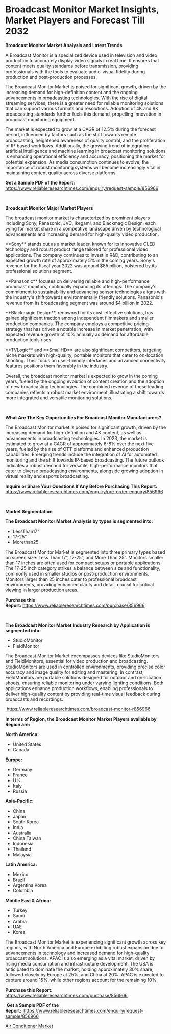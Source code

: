 <p><h1>Broadcast Monitor Market Insights, Market Players and Forecast Till 2032</h1></p><p><strong>Broadcast Monitor Market Analysis and Latest Trends</strong></p>
<p><p>A Broadcast Monitor is a specialized device used in television and video production to accurately display video signals in real time. It ensures that content meets quality standards before transmission, providing professionals with the tools to evaluate audio-visual fidelity during production and post-production processes.</p><p>The Broadcast Monitor Market is poised for significant growth, driven by the increasing demand for high-definition content and the ongoing advancements in broadcasting technologies. With the rise of digital streaming services, there is a greater need for reliable monitoring solutions that can support various formats and resolutions. Adoption of 4K and 8K broadcasting standards further fuels this demand, propelling innovation in broadcast monitoring equipment.</p><p>The market is expected to grow at a CAGR of 12.5% during the forecast period, influenced by factors such as the shift towards remote broadcasting, heightened awareness of quality control, and the proliferation of IP-based workflows. Additionally, the growing trend of integrating artificial intelligence and machine learning in broadcast monitoring solutions is enhancing operational efficiency and accuracy, positioning the market for potential expansion. As media consumption continues to evolve, the importance of robust monitoring systems will become increasingly vital in maintaining content quality across diverse platforms.</p></p>
<p><strong>Get a Sample PDF of the Report:&nbsp;</strong> <a href="https://www.reliableresearchtimes.com/enquiry/request-sample/856966?utm_campaign=2473&utm_medium=2&utm_source=Github&utm_content=ia&utm_term=16022025&utm_id=broadcast-monitor">https://www.reliableresearchtimes.com/enquiry/request-sample/856966</a></p>
<p>&nbsp;</p>
<p><strong>Broadcast Monitor Major Market Players</strong></p>
<p><p>The broadcast monitor market is characterized by prominent players including Sony, Panasonic, JVC, Ikegami, and Blackmagic Design, each vying for market share in a competitive landscape driven by technological advancements and increasing demand for high-quality video production.</p><p>**Sony** stands out as a market leader, known for its innovative OLED technology and robust product range tailored for professional video applications. The company continues to invest in R&D, contributing to an expected growth rate of approximately 5% in the coming years. Sony's revenue for the fiscal year 2022 was around $85 billion, bolstered by its professional solutions segment.</p><p>**Panasonic** focuses on delivering reliable and high-performance broadcast monitors, continually expanding its offerings. The company's commitment to sustainability and advancing sensor technologies aligns with the industry's shift towards environmentally friendly solutions. Panasonic's revenue from its broadcasting segment was around $4 billion in 2022.</p><p>**Blackmagic Design**, renowned for its cost-effective solutions, has gained significant traction among independent filmmakers and smaller production companies. The company employs a competitive pricing strategy that has driven a notable increase in market penetration, with expected revenue growth of 10% annually as demand for affordable production tools rises.</p><p>**TVLogic** and **SmallHD** are also significant competitors, targeting niche markets with high-quality, portable monitors that cater to on-location shooting. Their focus on user-friendly interfaces and advanced connectivity features positions them favorably in the industry.</p><p>Overall, the broadcast monitor market is expected to grow in the coming years, fueled by the ongoing evolution of content creation and the adoption of new broadcasting technologies. The combined revenue of these leading companies reflects a robust market environment, illustrating a shift towards more integrated and versatile monitoring solutions.</p></p>
<p>&nbsp;</p>
<p><strong>What Are The Key Opportunities For Broadcast Monitor Manufacturers?</strong></p>
<p><p>The Broadcast Monitor market is poised for significant growth, driven by the increasing demand for high-definition and 4K content, as well as advancements in broadcasting technologies. In 2023, the market is estimated to grow at a CAGR of approximately 6-8% over the next five years, fueled by the rise of OTT platforms and enhanced production capabilities. Emerging trends include the integration of AI for automated monitoring and the shift towards IP-based broadcasting. The future outlook indicates a robust demand for versatile, high-performance monitors that cater to diverse broadcasting environments, alongside growing adoption in virtual reality and esports broadcasting.</p></p>
<p><strong>Inquire or Share Your Questions If Any Before Purchasing This Report:</strong> <a href="https://www.reliableresearchtimes.com/enquiry/pre-order-enquiry/856966?utm_campaign=2473&utm_medium=2&utm_source=Github&utm_content=ia&utm_term=16022025&utm_id=broadcast-monitor">https://www.reliableresearchtimes.com/enquiry/pre-order-enquiry/856966</a></p>
<p>&nbsp;</p>
<p><strong>Market Segmentation</strong></p>
<p><strong>The Broadcast Monitor Market Analysis by types is segmented into:</strong></p>
<p><ul><li>LessThan17”</li><li>17-25”</li><li>Morethan25</li></ul></p>
<p><p>The Broadcast Monitor Market is segmented into three primary types based on screen size: Less Than 17”, 17-25”, and More Than 25”. Monitors smaller than 17 inches are often used for compact setups or portable applications. The 17-25 inch category strikes a balance between size and functionality, commonly used in smaller studios or post-production environments. Monitors larger than 25 inches cater to professional broadcast environments, providing enhanced clarity and detail, crucial for critical viewing in larger production areas.</p></p>
<p><strong>Purchase this Report:&nbsp;</strong><a href="https://www.reliableresearchtimes.com/purchase/856966?utm_campaign=2473&utm_medium=2&utm_source=Github&utm_content=ia&utm_term=16022025&utm_id=broadcast-monitor">https://www.reliableresearchtimes.com/purchase/856966</a></p>
<p>&nbsp;</p>
<p><strong>The Broadcast Monitor Market Industry Research by Application is segmented into:</strong></p>
<p><ul><li>StudioMonitor</li><li>FieldMonitor</li></ul></p>
<p><p>The Broadcast Monitor Market encompasses devices like StudioMonitors and FieldMonitors, essential for video production and broadcasting. StudioMonitors are used in controlled environments, providing precise color accuracy and image quality for editing and mastering. In contrast, FieldMonitors are portable solutions designed for outdoor and on-location shoots, ensuring reliable monitoring under varying lighting conditions. Both applications enhance production workflows, enabling professionals to deliver high-quality content by providing real-time visual feedback during broadcasts and recordings.</p></p>
<p><a href="https://www.reliableresearchtimes.com/broadcast-monitor-r856966?utm_campaign=2473&utm_medium=2&utm_source=Github&utm_content=ia&utm_term=16022025&utm_id=broadcast-monitor">&nbsp;https://www.reliableresearchtimes.com/broadcast-monitor-r856966</a></p>
<p><strong>In terms of Region, the Broadcast Monitor Market Players available by Region are:</strong></p>
<p>
    <p> <strong> North America: </strong>
        <ul>
            <li>United States</li>
            <li>Canada</li>
        </ul>
        </p> 
    <p> <strong> Europe: </strong>
        <ul>
            <li>Germany</li>
            <li>France</li>
            <li>U.K.</li>
            <li>Italy</li>
            <li>Russia</li>
        </ul>
        </p> 
    <p> <strong> Asia-Pacific: </strong>
        <ul>
            <li>China</li>
            <li>Japan</li>
            <li>South Korea</li>
            <li>India</li>
            <li>Australia</li>
            <li>China Taiwan</li>
            <li>Indonesia</li>
            <li>Thailand</li>
            <li>Malaysia</li>
        </ul>
        </p> 
    <p> <strong> Latin America: </strong>
        <ul>
            <li>Mexico</li>
            <li>Brazil</li>
            <li>Argentina Korea</li>
            <li>Colombia</li>
        </ul>
        </p> 
    <p> <strong> Middle East & Africa: </strong>
        <ul>
            <li>Turkey</li>
            <li>Saudi</li>
            <li>Arabia</li>
            <li>UAE</li>
            <li>Korea</li>
        </ul>
    </p>
    </p>
<p><p>The Broadcast Monitor Market is experiencing significant growth across key regions, with North America and Europe exhibiting robust expansion due to advancements in technology and increased demand for high-quality broadcast solutions. APAC is also emerging as a vital market, driven by rising media consumption and infrastructure development. The USA is anticipated to dominate the market, holding approximately 30% share, followed closely by Europe at 25%, and China at 20%. APAC is expected to capture around 15%, while other regions account for the remaining 10%.</p></p>
<p><strong>Purchase this Report: </strong><a href="https://www.reliableresearchtimes.com/purchase/856966?utm_campaign=2473&utm_medium=2&utm_source=Github&utm_content=ia&utm_term=16022025&utm_id=broadcast-monitor">https://www.reliableresearchtimes.com/purchase/856966</a></p>
<p>&nbsp;<strong>Get a Sample PDF of the Report:&nbsp;&nbsp;</strong><a href="https://www.reliableresearchtimes.com/enquiry/request-sample/856966?utm_campaign=2473&utm_medium=2&utm_source=Github&utm_content=ia&utm_term=16022025&utm_id=broadcast-monitor">https://www.reliableresearchtimes.com/enquiry/request-sample/856966</a></p>
<p><strong></strong></p>
<p><p><a href="https://github.com/boitafbg/Market-Research-Report-List-1/blob/main/air-conditioner-market.md?utm_campaign=2473&utm_medium=2&utm_source=Github&utm_content=ia&utm_term=16022025&utm_id=broadcast-monitor">Air Conditioner Market</a></p></p>